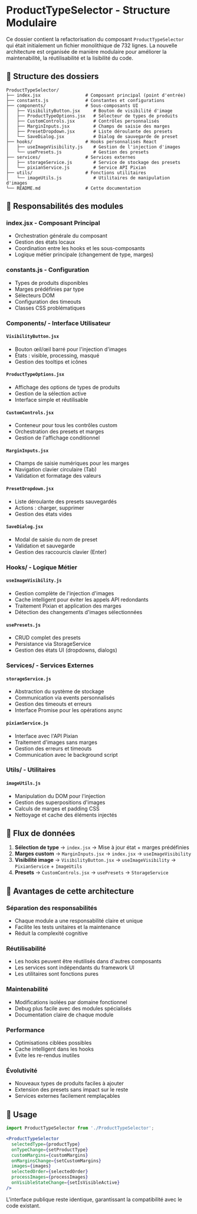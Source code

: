 # ProductTypeSelector - Structure Modulaire

Ce dossier contient la refactorisation du composant `ProductTypeSelector` qui était initialement un fichier monolithique de 732 lignes. La nouvelle architecture est organisée de manière modulaire pour améliorer la maintenabilité, la réutilisabilité et la lisibilité du code.

## 📁 Structure des dossiers

```
ProductTypeSelector/
├── index.jsx                 # Composant principal (point d'entrée)
├── constants.js              # Constantes et configurations
├── components/               # Sous-composants UI
│   ├── VisibilityButton.jsx     # Bouton de visibilité d'image
│   ├── ProductTypeOptions.jsx   # Sélecteur de types de produits
│   ├── CustomControls.jsx       # Contrôles personnalisés
│   ├── MarginInputs.jsx         # Champs de saisie des marges
│   ├── PresetDropdown.jsx       # Liste déroulante des presets
│   └── SaveDialog.jsx           # Dialog de sauvegarde de preset
├── hooks/                    # Hooks personnalisés React
│   ├── useImageVisibility.js    # Gestion de l'injection d'images
│   └── usePresets.js            # Gestion des presets
├── services/                 # Services externes
│   ├── storageService.js        # Service de stockage des presets
│   └── pixianService.js         # Service API Pixian
├── utils/                    # Fonctions utilitaires
│   └── imageUtils.js            # Utilitaires de manipulation d'images
└── README.md                 # Cette documentation
```

## 🧩 Responsabilités des modules

### **index.jsx** - Composant Principal
- Orchestration générale du composant
- Gestion des états locaux
- Coordination entre les hooks et les sous-composants
- Logique métier principale (changement de type, marges)

### **constants.js** - Configuration
- Types de produits disponibles
- Marges prédéfinies par type
- Sélecteurs DOM
- Configuration des timeouts
- Classes CSS problématiques

### **Components/** - Interface Utilisateur

#### `VisibilityButton.jsx`
- Bouton œil/œil barré pour l'injection d'images
- États : visible, processing, masqué
- Gestion des tooltips et icônes

#### `ProductTypeOptions.jsx`
- Affichage des options de types de produits
- Gestion de la sélection active
- Interface simple et réutilisable

#### `CustomControls.jsx`
- Conteneur pour tous les contrôles custom
- Orchestration des presets et marges
- Gestion de l'affichage conditionnel

#### `MarginInputs.jsx`
- Champs de saisie numériques pour les marges
- Navigation clavier circulaire (Tab)
- Validation et formatage des valeurs

#### `PresetDropdown.jsx`
- Liste déroulante des presets sauvegardés
- Actions : charger, supprimer
- Gestion des états vides

#### `SaveDialog.jsx`
- Modal de saisie du nom de preset
- Validation et sauvegarde
- Gestion des raccourcis clavier (Enter)

### **Hooks/** - Logique Métier

#### `useImageVisibility.js`
- Gestion complète de l'injection d'images
- Cache intelligent pour éviter les appels API redondants
- Traitement Pixian et application des marges
- Détection des changements d'images sélectionnées

#### `usePresets.js`
- CRUD complet des presets
- Persistance via StorageService
- Gestion des états UI (dropdowns, dialogs)

### **Services/** - Services Externes

#### `storageService.js`
- Abstraction du système de stockage
- Communication via events personnalisés
- Gestion des timeouts et erreurs
- Interface Promise pour les opérations async

#### `pixianService.js`
- Interface avec l'API Pixian
- Traitement d'images sans marges
- Gestion des erreurs et timeouts
- Communication avec le background script

### **Utils/** - Utilitaires

#### `imageUtils.js`
- Manipulation du DOM pour l'injection
- Gestion des superpositions d'images
- Calculs de marges et padding CSS
- Nettoyage et cache des éléments injectés

## 🔄 Flux de données

1. **Sélection de type** → `index.jsx` → Mise à jour état + marges prédéfinies
2. **Marges custom** → `MarginInputs.jsx` → `index.jsx` → `useImageVisibility`
3. **Visibilité image** → `VisibilityButton.jsx` → `useImageVisibility` → `PixianService` + `ImageUtils`
4. **Presets** → `CustomControls.jsx` → `usePresets` → `StorageService`

## 🚀 Avantages de cette architecture

### **Séparation des responsabilités**
- Chaque module a une responsabilité claire et unique
- Facilite les tests unitaires et la maintenance
- Réduit la complexité cognitive

### **Réutilisabilité**
- Les hooks peuvent être réutilisés dans d'autres composants
- Les services sont indépendants du framework UI
- Les utilitaires sont fonctions pures

### **Maintenabilité**
- Modifications isolées par domaine fonctionnel
- Debug plus facile avec des modules spécialisés
- Documentation claire de chaque module

### **Performance**
- Optimisations ciblées possibles
- Cache intelligent dans les hooks
- Évite les re-rendus inutiles

### **Évolutivité**
- Nouveaux types de produits faciles à ajouter
- Extension des presets sans impact sur le reste
- Services externes facilement remplaçables

## 📝 Usage

```jsx
import ProductTypeSelector from './ProductTypeSelector';

<ProductTypeSelector 
  selectedType={productType}
  onTypeChange={setProductType}
  customMargins={customMargins}
  onMarginsChange={setCustomMargins}
  images={images}
  selectedOrder={selectedOrder}
  processImages={processImages}
  onVisibleStateChange={setIsVisibleActive}
/>
```

L'interface publique reste identique, garantissant la compatibilité avec le code existant. 